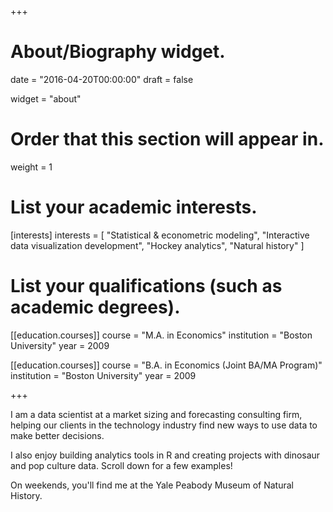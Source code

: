 +++
# About/Biography widget.

date = "2016-04-20T00:00:00"
draft = false

widget = "about"

# Order that this section will appear in.
weight = 1

# List your academic interests.
[interests]
  interests = [
    "Statistical & econometric modeling",
    "Interactive data visualization development",
    "Hockey analytics",
    "Natural history"
  ]

# List your qualifications (such as academic degrees).
[[education.courses]]
  course = "M.A. in Economics"
  institution = "Boston University"
  year = 2009

[[education.courses]]
  course = "B.A. in Economics (Joint BA/MA Program)"
  institution = "Boston University"
  year = 2009
 
+++

I am a data scientist at a market sizing and forecasting consulting firm, helping our clients in the technology industry find new ways to use data to make better decisions.

I also enjoy building analytics tools in R and creating projects with dinosaur and pop culture data. Scroll down for a few examples!

On weekends, you'll find me at the Yale Peabody Museum of Natural History.
